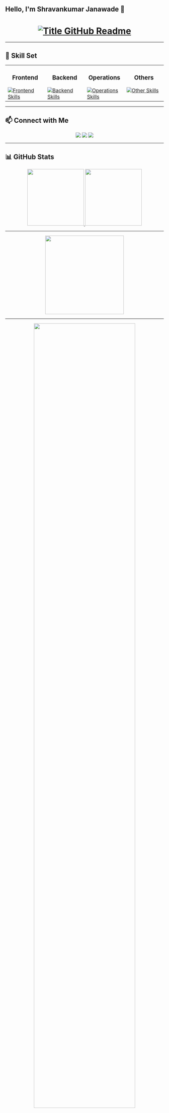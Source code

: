 ## Hello, I'm Shravankumar Janawade 👋

<h1 align="center">
<a href="https://git.io/typing-svg" target="_blank">
<img src="https://readme-typing-svg.herokuapp.com?font=Inter&weight=800&size=35&duration=3000&pause=500&multiline=true&width=650&height=140&lines=%24+whoami;Shravankumar+Janawade" alt="Title GitHub Readme" />
</a>
</h1>

---

## 🌟 Skill Set

<table>
<tr>
<td valign="top" width="25%">
<h3 align="center">Frontend</h3>
<a href="https://github.com/ShravanJanwade">
<img src="https://skillicons.dev/icons?i=html,js,react,tailwind,css,threejs&perline=4" alt="Frontend Skills" />
</a>
</td>
<td valign="top" width="25%">
<h3 align="center">Backend</h3>
<a href="https://github.com/ShravanJanwade">
<img src="https://skillicons.dev/icons?i=java,spring,mysql,mongodb,postgres,maven&perline=4" alt="Backend Skills" />
</a>
</td>
<td valign="top" width="25%">
<h3 align="center">Operations</h3>
<a href="https://github.com/ShravanJanwade">
<img src="https://skillicons.dev/icons?i=docker,linux,ansible,terraform,kubernetes,azure,jenkins,bash,git,gitlab&perline=4" alt="Operations Skills" />
</a>
</td>
<td valign="top" width="25%">
<h3 align="center">Others</h3>
<a href="https://github.com/ShravanJanwade">
<img src="https://skillicons.dev/icons?i=ps,pr,blender,arduino&perline=4" alt="Other Skills" />
</a>
</td>
</tr>
</table>

---

## 📫 Connect with Me

<div align="center">
<a href="https://www.linkedin.com/in/shravankumar-janawade-45bbb0200" target="_blank"><img src="https://img.shields.io/badge/-LinkedIn-0077B5?style=flat&logo=Linkedin&logoColor=white" /></a>
<a href="mailto:shravanjanwade2252@gmail.com"><img src="https://img.shields.io/badge/-Email-D14836?style=flat&logo=Gmail&logoColor=white" /></a>
<a href="https://leetcode.com/u/shravanJanwade/" target="_blank"><img src="https://img.shields.io/badge/-LeetCode-FFA116?style=flat&logo=LeetCode&logoColor=white" /></a>
</div>

---

## 📊 GitHub Stats

<p align="center">
<a href="https://github.com/ShravanJanwade">
<img height="180em" src="https://github-readme-stats-git-masterrstaa-rickstaa.vercel.app/api?username=ShravanJanwade&show_icons=true&theme=onedark&include_all_commits=true&count_private=true&hide_border=true"/>
<img height="180em" src="https://github-readme-stats-eight-theta.vercel.app/api/top-langs/?username=ShravanJanwade&langs_count=12&layout=compact&langs_count=8&theme=onedark&include_all_commits=true&count_private=true&hide_border=true" />
</a>
</p>

---

<p align="center">
<a href="https://github.com/ShravanJanwade">
<img height=250 src="https://github-readme-activity-graph.vercel.app/graph?username=ShravanJanwade&bg_color=282c34&color=FDFD96&line=FDFD96&point=FFFFFF&area_color=79FE96&border_radius=24.5&title_color=FDFD96&border_radius=20px"/>
</a> 
</p>

---

<p align="center">
<a href="https://github.com/ShravanJanwade"> 
<img width="80%" src="https://github-readme-streak-stats.herokuapp.com/?user=ShravanJanwade&show_icons=true&locale=en&layout=demo&theme=onedark&hide_border=true" /> 
</a>  
</p>

---

<h2 align="center">🏆 GitHub Profile Trophy</h2>
<p align="center"> 
<a href="https://github.com/ryo-ma/github-profile-trophy">
<img src="https://github-profile-trophy.vercel.app/?username=ShravanJanwade" alt="ShravanJanwade" />
</a> 
</p>

---

<h2 align="center">💻 Check Out My Repos ⬇️</h2>
